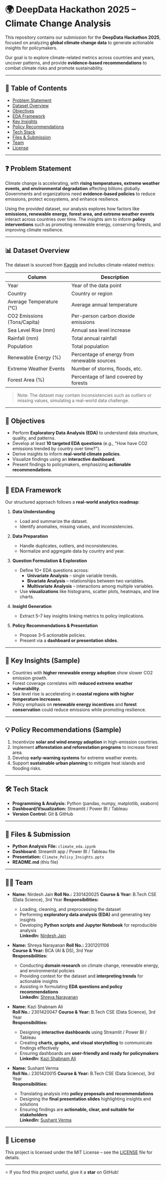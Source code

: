 # 🌍 DeepData Hackathon 2025 – Climate Change Analysis

This repository contains our submission for the **DeepData Hackathon 2025**, focused on analyzing **global climate change data** to generate actionable insights for policymakers.  

Our goal is to explore climate-related metrics across countries and years, uncover patterns, and provide **evidence-based recommendations** to combat climate risks and promote sustainability.

---

## 📌 Table of Contents
- [Problem Statement](#problem-statement)
- [Dataset Overview](#dataset-overview)
- [Objectives](#objectives)
- [EDA Framework](#eda-framework)
- [Key Insights](#key-insights)
- [Policy Recommendations](#policy-recommendations)
- [Tech Stack](#tech-stack)
- [Files & Submission](#files--submission)
- [Team](#team)
- [License](#license)

---

## ❓ Problem Statement
Climate change is accelerating, with **rising temperatures, extreme weather events, and environmental degradation** affecting billions globally. Governments and organizations need **evidence-based policies** to reduce emissions, protect ecosystems, and enhance resilience.  

Using the provided dataset, our analysis explores how factors like **emissions, renewable energy, forest area, and extreme weather events** interact across countries over time. The insights aim to inform **policy interventions** such as promoting renewable energy, conserving forests, and improving climate resilience.

---

## 📊 Dataset Overview
The dataset is sourced from [Kaggle](https://www.kaggle.com/datasets/bhadramohit/climate-change-dataset) and includes climate-related metrics:

| Column | Description |
|--------|-------------|
| Year | Year of the data point |
| Country | Country or region |
| Average Temperature (°C) | Average annual temperature |
| CO2 Emissions (Tons/Capita) | Per-person carbon dioxide emissions |
| Sea Level Rise (mm) | Annual sea level increase |
| Rainfall (mm) | Total annual rainfall |
| Population | Total population |
| Renewable Energy (%) | Percentage of energy from renewable sources |
| Extreme Weather Events | Number of storms, floods, etc. |
| Forest Area (%) | Percentage of land covered by forests |

> Note: The dataset may contain inconsistencies such as outliers or missing values, simulating a real-world data challenge.

---

## 🎯 Objectives
- Perform **Exploratory Data Analysis (EDA)** to understand data structure, quality, and patterns.
- Develop at least **10 targeted EDA questions** (e.g., "How have CO2 emissions trended by country over time?").
- Derive insights to inform **real-world climate policies**.
- Visualize findings using an **interactive dashboard**.
- Present findings to policymakers, emphasizing **actionable recommendations**.

---

## 🧩 EDA Framework
Our structured approach follows a **real-world analytics roadmap**:

1. **Data Understanding**
   - Load and summarize the dataset.
   - Identify anomalies, missing values, and inconsistencies.
   
2. **Data Preparation**
   - Handle duplicates, outliers, and inconsistencies.
   - Normalize and aggregate data by country and year.
   
3. **Question Formulation & Exploration**
   - Define 10+ EDA questions across:
     - **Univariate Analysis** – single variable trends.
     - **Bivariate Analysis** – relationships between two variables.
     - **Multivariate Analysis** – interactions among multiple variables.
   - Use **visualizations** like histograms, scatter plots, heatmaps, and line charts.
   
4. **Insight Generation**
   - Extract 5–7 key insights linking metrics to policy implications.
   
5. **Policy Recommendations & Presentation**
   - Propose 3–5 actionable policies.
   - Present via a **dashboard or presentation slides**.

---

## 📌 Key Insights (Sample)
- Countries with **higher renewable energy adoption** show slower CO2 emission growth.
- Forest coverage correlates with **reduced extreme weather vulnerability**.
- Sea level rise is accelerating in **coastal regions with higher temperature increases**.
- Policy emphasis on **renewable energy incentives** and **forest conservation** could reduce emissions while promoting resilience.

---

## 💡 Policy Recommendations (Sample)
1. Incentivize **solar and wind energy adoption** in high-emission countries.
2. Implement **afforestation and reforestation programs** to increase forest area.
3. Develop **early-warning systems** for extreme weather events.
4. Support **sustainable urban planning** to mitigate heat islands and flooding risks.

---

## 🛠 Tech Stack
- **Programming & Analysis:** Python (pandas, numpy, matplotlib, seaborn)  
- **Dashboard/Visualization:** Streamlit / Power BI / Tableau  
- **Version Control:** Git & GitHub  

---

## 📂 Files & Submission
- **Python Analysis File:** `climate_eda.ipynb`  
- **Dashboard:** Streamlit app / Power BI / Tableau file  
- **Presentation:** `Climate_Policy_Insights.pptx`  
- **README.md** (this file)  

---

## 👨‍💻 Team

- **Name:** Nirdesh Jain
  **Roll No.:** 2301420025
  **Course & Year:** B.Tech CSE (Data Science), 3rd Year
  **Responsibilities:**  
  - Loading, cleaning, and preprocessing the dataset  
  - Performing **exploratory data analysis (EDA)** and generating key insights  
  - Developing **Python scripts and Jupyter Notebook** for reproducible analysis  
  **LinkedIn:** [Nirdesh Jain](https://www.linkedin.com/in/nirdeshhjain/)

- **Name:** Shreya Narayanan 
  **Roll No.:** 2301201106  
  **Course & Year:** BCA (AI & DS), 3rd Year  
  **Responsibilities:**  
  - Conducting **domain research** on climate change, renewable energy, and environmental policies  
  - Providing context for the dataset and **interpreting trends** for actionable insights  
  - Assisting in formulating **EDA questions and policy recommendations**  
  **LinkedIn:** [Shreya Narayanan](https://www.linkedin.com/in/shreyaanarayanann/)

- **Name:** Kazi Shabnam Ali  
  **Roll No.:** 2301420047
  **Course & Year:** B.Tech CSE (Data Science), 3rd Year  
  **Responsibilities:**  
  - Designing **interactive dashboards** using Streamlit / Power BI / Tableau  
  - Creating **charts, graphs, and visual storytelling** to communicate findings effectively  
  - Ensuring dashboards are **user-friendly and ready for policymakers**  
  **LinkedIn:** [Kazi Shabnam Ali](https://www.linkedin.com/in/member3)

- **Name:** Sushant Verma  
  **Roll No.:** 2301420015
  **Course & Year:** B.Tech CSE (Data Science), 3rd Year  
  **Responsibilities:**  
  - Translating analysis into **policy proposals and recommendations**  
  - Designing the **final presentation slides** highlighting insights and solutions  
  - Ensuring findings are **actionable, clear, and suitable for stakeholders**  
  **LinkedIn:** [Sushant Verma](https://www.linkedin.com/in/sushantverma2005/)
---

## 📜 License
This project is licensed under the MIT License – see the [LICENSE](LICENSE) file for details.

---

⭐ If you find this project useful, give it a **star** on GitHub!
